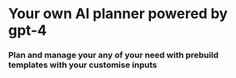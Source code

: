 # Your own AI planner powered by gpt-4

### Plan and manage your any of your need with prebuild templates with your customise inputs